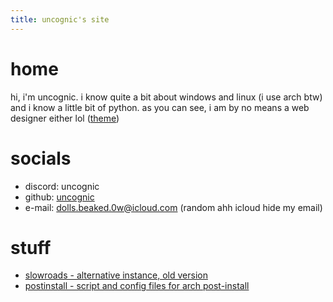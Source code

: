 ```yaml
---
title: uncognic's site
---
```




# **home**
hi, i'm uncognic. i know quite a bit about windows and linux (i use arch btw) and i know a little bit of python. as you can see, i am by no means a web designer either lol ([theme](https://github.com/pages-themes/hacker))

# **socials**

- discord: uncognic
- github: [uncognic](https://github.com/uncognic)
- e-mail: dolls.beaked.0w@icloud.com (random ahh icloud hide my email)

# **stuff**

- [slowroads - alternative instance, old version](https://uncognic.github.io/slowroads/)
- [postinstall - script and config files for arch post-install](https://github.com/uncognic/postinstall)
  




  
  
  
  
  
  
  
  
